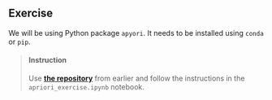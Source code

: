 

## Exercise

We will be using Python package `apyori`. It needs to be installed using `conda` or `pip`.

> #### Instruction
> Use [**the repository**](https://github.com/lighthouse-labs/recommender_engines_exercise) from earlier and follow the instructions in the `apriori_exercise.ipynb` notebook.
